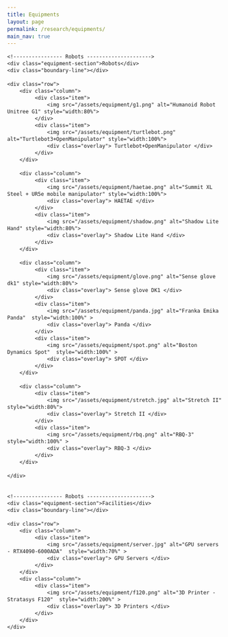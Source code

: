 ```yaml
---
title: Equipments
layout: page
permalink: /research/equipments/
main_nav: true
---
```


<!--
If you want to change the style of the table, please look at the table tags in _sass/_layout.scss.
-->

<div class="equipment">

    <!---------------- Robots --------------------->
    <div class="equipment-section">Robots</div>
    <div class="boundary-line"></div>

    <div class="row">
        <div class="column">
             <div class="item">
                 <img src="/assets/equipment/g1.png" alt="Humanoid Robot Unitree G1" style="width:80%">
             </div>
             <div class="item">
                 <img src="/assets/equipment/turtlebot.png" alt="Turtlebot3+OpenManipulator" style="width:100%">
                 <div class="overlay"> Turtlebot+OpenManipulator </div>
             </div>      
        </div>
    
        <div class="column">
             <div class="item">
                 <img src="/assets/equipment/haetae.png" alt="Summit XL Steel + UR5e mobile manipulator" style="width:100%">
                 <div class="overlay"> HAETAE </div>
             </div>
             <div class="item">
                 <img src="/assets/equipment/shadow.png" alt="Shadow Lite Hand" style="width:80%">
                 <div class="overlay"> Shadow Lite Hand </div>
             </div>
        </div>

        <div class="column">
             <div class="item">
                 <img src="/assets/equipment/glove.png" alt="Sense glove dk1" style="width:80%">
                 <div class="overlay"> Sense glove DK1 </div>
             </div>
             <div class="item">
                 <img src="/assets/equipment/panda.jpg" alt="Franka Emika Panda"  style="width:100%" >
                 <div class="overlay"> Panda </div>
             </div>
             <div class="item">
                 <img src="/assets/equipment/spot.png" alt="Boston Dynamics Spot"  style="width:100%" >
                 <div class="overlay"> SPOT </div>
             </div>
        </div>

        <div class="column">
             <div class="item">
                 <img src="/assets/equipment/stretch.jpg" alt="Stretch II"  style="width:80%">
                 <div class="overlay"> Stretch II </div>
             </div>
             <div class="item">
                 <img src="/assets/equipment/rbq.png" alt="RBQ-3"  style="width:100%" >
                 <div class="overlay"> RBQ-3 </div>
             </div>
        </div>

    </div>


    <!---------------- Robots --------------------->
    <div class="equipment-section">Facilities</div>
    <div class="boundary-line"></div>

    <div class="row">
        <div class="column">
             <div class="item">
                 <img src="/assets/equipment/server.jpg" alt="GPU servers - RTX4090-6000ADA"  style="width:70%" >
                 <div class="overlay"> GPU Servers </div>
             </div>
        </div>
        <div class="column">
             <div class="item">
                 <img src="/assets/equipment/f120.png" alt="3D Printer - Stratasys F120"  style="width:200%" >      
                 <div class="overlay"> 3D Printers </div>
             </div>
        </div>
    </div>




</div>



